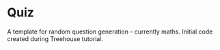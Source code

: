 # Quiz
A template for random question generation - currently maths.
Initial code created during Treehouse tutorial.